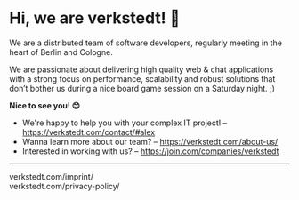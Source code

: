 # Hi, we are verk­st­edt! 👋

We are a distributed team of software developers, regularly meeting in the heart of Berlin and Cologne.

We are passionate about delivering high quality web & chat applications with a strong focus on performance, scalability and robust solutions that don’t bother us during a nice board game session on a Saturday night. ;)

**Nice to see you! 😊**

- We're happy to help you with your complex IT project! – https://verkstedt.com/contact/#alex
- Wanna learn more about our team? – https://verkstedt.com/about-us/
- Interested in working with us? – https://join.com/companies/verkstedt


---

verkstedt.com/imprint/<br>
verkstedt.com/privacy-policy/
